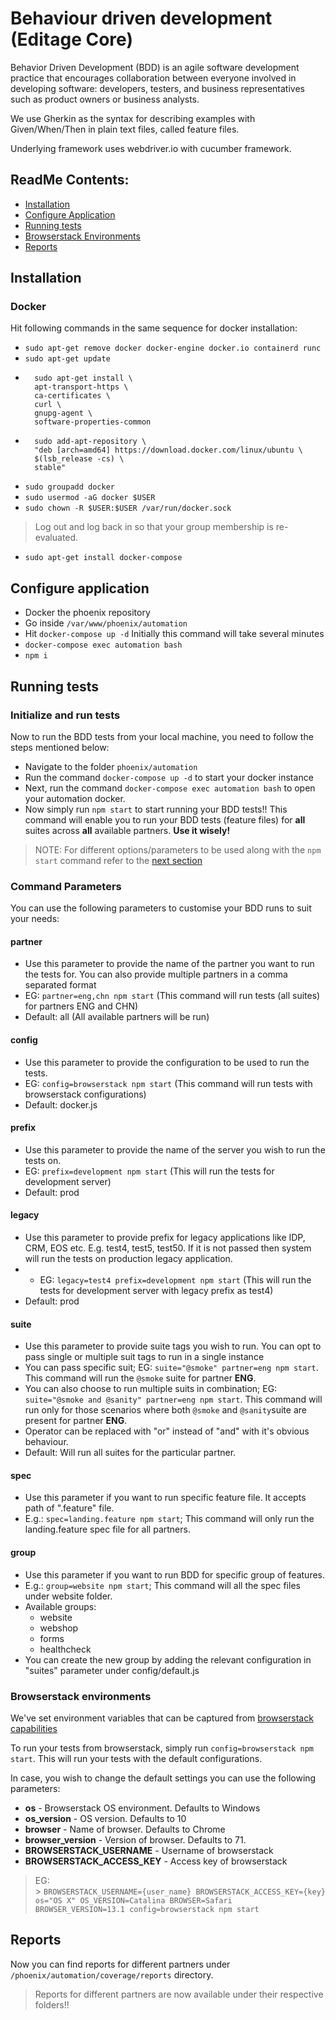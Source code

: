 # Behaviour driven development (Editage Core)

Behavior Driven Development (BDD) is an agile software development practice that encourages collaboration between everyone involved in developing software: developers, testers, and business representatives such as product owners or business analysts.

We use Gherkin as the syntax for describing examples with Given/When/Then in plain text files, called feature files.

Underlying framework uses webdriver.io with cucumber framework.

## ReadMe Contents:

- [Installation](#installation)
- [Configure Application](#configure-application)
- [Running tests](#running-tests)
- [Browserstack Environments](#browserstack-environments)
- [Reports](#reports)

## Installation

### Docker

Hit following commands in the same sequence for docker installation:

- `sudo apt-get remove docker docker-engine docker.io containerd runc`
- `sudo apt-get update`
- ```
    sudo apt-get install \
    apt-transport-https \
    ca-certificates \
    curl \
    gnupg-agent \
    software-properties-common
  ```
- ```
    sudo add-apt-repository \
    "deb [arch=amd64] https://download.docker.com/linux/ubuntu \
    $(lsb_release -cs) \
    stable"
  ```
- `sudo groupadd docker`
- `sudo usermod -aG docker $USER`
- `sudo chown -R $USER:$USER /var/run/docker.sock`

> Log out and log back in so that your group membership is re-evaluated.

- `sudo apt-get install docker-compose`

## Configure application

- Docker the phoenix repository
- Go inside `/var/www/phoenix/automation`
- Hit `docker-compose up -d` Initially this command will take several minutes
- `docker-compose exec automation bash`
- `npm i`

## Running tests

### Initialize and run tests

Now to run the BDD tests from your local machine, you need to follow the steps mentioned below:

- Navigate to the folder `phoenix/automation`
- Run the command `docker-compose up -d` to start your docker instance
- Next, run the command `docker-compose exec automation bash` to open your automation docker.
- Now simply run `npm start` to start running your BDD tests!! This command will enable you to run your BDD tests (feature files) for **all** suites across **all** available partners. **Use it wisely!**

> NOTE: For different options/parameters to be used along with the `npm start` command refer to the [next section](#command-parameters)

### Command Parameters

You can use the following parameters to customise your BDD runs to suit your needs:

#### **partner**

- Use this parameter to provide the name of the partner you want to run the tests for. You can also provide multiple partners in a comma separated format
- EG: `partner=eng,chn npm start` (This command will run tests (all suites) for partners ENG and CHN)
- Default: all (All available partners will be run)

#### **config**

- Use this parameter to provide the configuration to be used to run the tests.
- EG: `config=browserstack npm start` (This command will run tests with browserstack configurations)
- Default: docker.js

#### **prefix**

- Use this parameter to provide the name of the server you wish to run the tests on.
- EG: `prefix=development npm start` (This will run the tests for development server)
- Default: prod

#### **legacy**

- Use this parameter to provide prefix for legacy applications like IDP, CRM, EOS etc. E.g. test4, test5, test50. If it is not passed then system will run the tests on production legacy application.
- - EG: `legacy=test4 prefix=development npm start` (This will run the tests for development server with legacy prefix as test4)
- Default: prod

#### **suite**

- Use this parameter to provide suite tags you wish to run. You can opt to pass single or multiple suit tags to run in a single instance
- You can pass specific suit; EG: `suite="@smoke" partner=eng npm start`. This command will run the `@smoke` suite for partner **ENG**.
- You can also choose to run multiple suits in combination; EG: `suite="@smoke and @sanity" partner=eng npm start`. This command will run only for those scenarios where both `@smoke` and `@sanity`suite are present for partner **ENG**.
- Operator can be replaced with "or" instead of "and" with it's obvious behaviour.
- Default: Will run all suites for the particular partner.

#### **spec**

- Use this parameter if you want to run specific feature file. It accepts path of ".feature" file.
- E.g.: `spec=landing.feature npm start`; This command will only run the landing.feature spec file for all partners.

#### **group**

- Use this parameter if you want to run BDD for specific group of features.
- E.g.: `group=website npm start`; This command will all the spec files under website folder.
- Available groups:
  - website
  - webshop
  - forms
  - healthcheck
- You can create the new group by adding the relevant configuration in "suites" parameter under config/default.js

### Browserstack environments

We've set environment variables that can be captured from [browserstack capabilities](https://www.browserstack.com/automate/capabilities)

To run your tests from browserstack, simply run `config=browserstack npm start`. This will run your tests with the default configurations.

In case, you wish to change the default settings you can use the following parameters:

- **os** - Browserstack OS environment. Defaults to Windows
- **os_version** - OS version. Defaults to 10
- **browser** - Name of browser. Defaults to Chrome
- **browser_version** - Version of browser. Defaults to 71.
- **BROWSERSTACK_USERNAME** - Username of browserstack
- **BROWSERSTACK_ACCESS_KEY** - Access key of browserstack

> EG: <br/> > `BROWSERSTACK_USERNAME={user_name} BROWSERSTACK_ACCESS_KEY={key} os="OS X" OS_VERSION=Catalina BROWSER=Safari BROWSER_VERSION=13.1 config=browserstack npm start`

## Reports

Now you can find reports for different partners under `/phoenix/automation/coverage/reports` directory.

> Reports for different partners are now available under their respective folders!!
